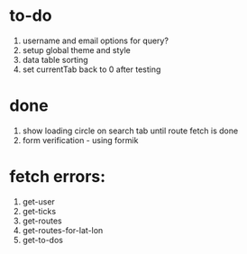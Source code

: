 # to-do
1. username and email options for query?
2. setup global theme and style
3. data table sorting
5. set currentTab back to 0 after testing

# done
1. show loading circle on search tab until route fetch is done
3. form verification - using formik

# fetch errors:
1. get-user
2. get-ticks
3. get-routes
4. get-routes-for-lat-lon
5. get-to-dos

